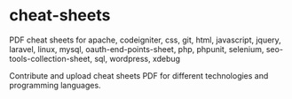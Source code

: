 # cheat-sheets
PDF cheat sheets for apache, codeigniter, css, git, html, javascript, jquery, laravel, linux, mysql, oauth-end-points-sheet, php, phpunit, selenium, seo-tools-collection-sheet, sql, wordpress, xdebug

Contribute and upload cheat sheets PDF for different technologies and programming languages.
